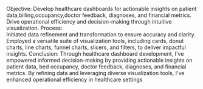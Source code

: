 Objective:
Develop healthcare dashboards for actionable insights on patient data,billing,occupancy,doctor feedback, diagnoses, and financial metrics. Drive operational efficiency and decision-making through intuitive visualization.
Process:  
Initiated data refinement and transformation to ensure accuracy and clarity. Employed a versatile suite of visualization tools, including cards, donut charts, line charts, funnel charts, slicers, and filters, to deliver impactful insights.
Conclusion:
Through healthcare dashboard development, I've empowered informed decision-making by providing actionable insights on patient data, bed occupancy, doctor feedback, diagnoses, and financial metrics. By refining data and leveraging diverse visualization tools, I've enhanced operational efficiency in healthcare settings
